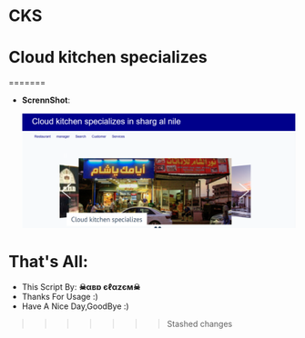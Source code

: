 # CKS
# Cloud kitchen specializes 

=======

- **ScrennShot**:

     ![ScrennShot](https://github.com/abdalazeim/CKS/blob/master/5.PNG)
     














# That's All:
 - This Script By:  **☠αвɒ єℓαzєм☠**
 - Thanks For Usage :)
 - Have A Nice Day,GoodBye :)

>>>>>>> Stashed changes
